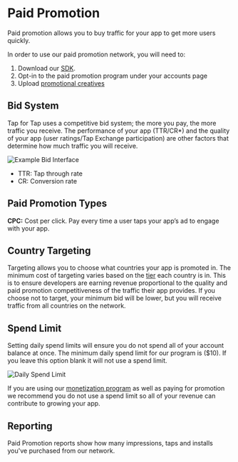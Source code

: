 # Paid Promotion

Paid promotion allows you to buy traffic for your app to get more users quickly.  

In order to use our paid promotion network, you will need to:

1. Download our [SDK](/doc/getting-started).
2. Opt-in to the paid promotion program under your accounts page
3. Upload [promotional creatives](doc/get-users/creative-guidelines)


## Bid System

Tap for Tap uses a competitive bid system; the more you pay, the more traffic you receive. The performance of your app (TTR/CR*) and the quality of your app (user ratings/Tap Exchange participation) are other factors that determine how much traffic you will receive.

![Example Bid Interface](https://raw.github.com/tapfortap/Documentation/master/images/bid-example.png)

* TTR: Tap through rate
* CR: Conversion rate


## Paid Promotion Types

**CPC:** Cost per click. Pay every time a user taps your app’s ad to engage with your app.

## Country Targeting

Targeting allows you to choose what countries your app is promoted in. The minimum cost of targeting varies based on the [tier](/doc/get-users/geo-targeting) each country is in. This is to ensure developers are earning revenue proportional to the quality and paid promotion competitiveness of the traffic their app provides. If you choose not to target, your minimum bid will be lower, but you will receive traffic from all countries on the network.

## Spend Limit

Setting daily spend limits will ensure you do not spend all of your account balance at once. The minimum daily spend limit for our program is ($10). If you leave this option blank it will not use a spend limit.

![Daily Spend Limit](https://raw.github.com/tapfortap/Documentation/master/images/daily-limit.png)

If you are using our [monetization program](/doc/monetization) as well as paying for promotion we recommend you do not use a spend limit so all of your revenue can contribute to growing your app.

## Reporting

Paid Promotion reports show how many impressions, taps and installs you've purchased from our network. 

